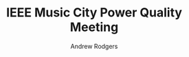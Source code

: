---
title: IEEE Music City Power Quality Meeting
layout: slideshow
theme: ace-iot
author: Andrew Rodgers
company: Ace IoT Solutions
email: info@aceiotsolutions.com
website: aceiotsolutions.com
twitter: acedrew
slides:
- format: intro
  footer: hidden
- format: single
  text: my career started with Industrial IT
- format: single
  text: 600 employee plant, Fortune 100 company
- format: single
  text: isolated process control network, NT 4.0 Domain
- format: single
  text: vendor driven, vertically "integrated" architecture
- format: single
  text: actually 67 separate vertically integrated architectures
- format: sectionbreak
  title: silos...
- format: sectionbreak
  title: About ACE IoT Solutions
- format: single
  text: Software Company founded in 2018 based in Chattanooga, Tennesee
- format: single
  text: Our founders led technical implementation for the largest municipal VOLTTRON
    deployment
- format: single
  text: Co-founded ACE IoT Solutions to support implementations of VOLTTRON platforms
- format: single
  text: ACE IoT Solutions leverages open source technologies, including the Eclipse
    VOLTTRON™ platform
- format: single
  text: We provide our customers with low cost approaches to acquire, access and manage
    data from distributed control systems and sensors.
- format: single-image
  img-bottom-center: "/ieee-mcpq-2021-08-13/ace-stack.svg"
  img-style: "max-height: 90%; max-width: 90%; width: 90%"
  text: " "
  footer: hidden
- format: sectionbreak
  title: IoT vs IIoT vs SCADA
- format: single
  title: SCADA
  text: " "
- format: list
  title: SCADA Comms
  list:
  - Walled Garden
  - Private Networks
  - Leased Lines
  - Proprietary Fieldbus
  - Proprietary Protocols
  footer: hidden
- format: sectionbreak
  title: The Internet
- format: single
  text: IoT vs IIoT
- format: single
  text: Supply Chain
- format: single-image
  text: " "
  img-bottom-center: "/ieee-mcpq-2021-08-13/juicero.png"
  background-transition: slide
  footer: hidden
- format: single-image
  text: " "
  img-bottom-center: "/ieee-mcpq-2021-08-13/lowes.png"
  background-transition: slide
  footer: hidden
- format: single-image
  text: " "
  img-bottom-center: "/ieee-mcpq-2021-08-13/nest-resolv.png"
  background-transition: slide
  footer: hidden
- format: sectionbreak
  title: This would not fly in our industry
- format: single
  text: Clients expect 10 year + lifecycles for their technologies
- format: list
  title: Client expectations
  list:
   - Robust Hardware
   - Interoperability
   - Extensibility
   - Long lifecycles
   - Readily available support
  footer: hidden
- format: list
  title: Historically
  list:
    - Analog signal standards
    - Standardizing on control voltages
    - Pipe thread standards
    - Manufacture Representatives
    - Local integrators
  footer: hidden
- format: sectionbreak
  title: What is Ethernet?
- format: sectionbreak
  title: What is Industrial Ethernet?
- format: list
  title: "Industrial Ethernet"
  list:
   - EtherCAT
   - EtherNet/IP
   - PROFINET
   - POWERLINK
   - SERCOS III
   - CC-Link IE
   - Modbus TCP
  footer: hidden
- format: sectionbreak
  title: What went wrong?
  footer: hidden
- format: single-split
  title: Rapid development of new technologies diverged
  text: They're all valid industrial ethernet standards
- format: single
  text: Most are even "open"
- format: single
  title: Enter IIoT
  text: " "
- format: single
  text: Use open, *secure*, converged IP based standards, driven by learnings from the broader technology industry
- format: list
  title: IIoT Protocols
  list:
   - MQTT
   - SparkPlugB
   - OPC UA
   - IEC 61850
- format: single
  text: Protocols designed for IP networks and secure communications from the ground up
- format: single
  text: There's still fragmentation, especially across sectors
- format: single
  text: Open, standard, general purpose software languages allow much easier integration between competing or analagous systems from different sectors
- format: sectionbreak
  title: "VOLTTRON&trade;"
- format: single
  text: U.S. Department of Energy sponsored OSS platform for “transactional energy”
- format: single
  text: framework for distributed sensing and control with built-in trust and security
- format: single
  text: by researchers for researchers, but oriented toward commercial adoption
- format: single
  text: specifically designed to enable cross-sector integrations to realize future energy solutions
- format: list
  title: Enables integration of modern and legacy protocols
  list:
   - Ethernet/IP
   - Modbus
   - BACnet
   - DNP3
   - IEEE 2030.5
   - MQTT
   - Kafka
   - AWS
  footer: hidden
- format: single-topbar
  slide-transition: slide-in fade-out
  title: VOLTTRON Value Proposition
  text: An open-source platform with multiple open-interface implementations included
- format: single-topbar
  slide-transition: fade-in fade-out
  title: VOLTTRON Value Proposition
  text: Extensive documentation available, with a growing ecosystem of users, and
    robust support from DOE
- format: single-topbar
  slide-transition: fade-in fade-out
  title: VOLTTRON Value Proposition
  text: Security by design, accessible implementation of industry best practices
- format: single-topbar
  slide-transition: fade-in fade-out
  title: VOLTTRON Value Proposition
  text: Operational assurance, engineered from the ground up to support co-existence
    of research and pilots with reliable operations
- format: single-topbar
  slide-transition: fade-in fade-out
  title: VOLTTRON Value Proposition
  text: Rich application implementations across domains, including residential, campus
    and utility scale Demand Response (DR) and Distributed Energy Resources (DER)
- format: single-topbar
  slide-transition: fade-in slide-out
  title: VOLTTRON Value Proposition
  text: Commercial partners available for support, training and Infrastructure-as-a-Service
    (IaaS) resources
- format: single-image
  img-bottom-center: "/ieee-mcpq-2021-08-13/ace-stack.svg"
  img-style: "max-height: 90%; max-width: 90%; width: 90%"
  text: " "
  footer: hidden
- format: sectionbreak
  title: So what can we do with this?
  footer: hidden
- format: list
  title: Delivers
  list:
   - Data Democratization
   - Real time data access
   - Across multiple sites and domains
   - Secure, interoperable, and scalable
   - Silo busting
   - Brings value of SCADA and IIoT together
  footer: hidden
- format: thanks
  title: Thank You
  footer: hidden
- format: contact
  footer: hidden
---